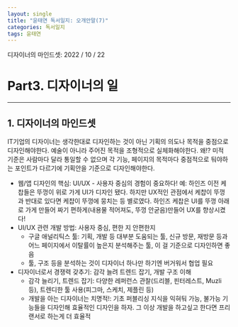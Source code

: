 ```yaml
---
layout: single
title: "윤태연 독서일지: 오개안말(7)"
categories: 독서일지
tags: 윤태연
---
```


디자이너의 마인드셋: 2022 / 10 / 22

# Part3. 디자이너의 일

---

## 1. 디자이너의 마인드셋

IT기업의 디자이너는 생각한대로 디자인하는 것이 아닌 기획의 의도나 목적을 중점으로 디자인해야한다. 예술이 아니라 주어진 목적을 조형적으로 실체화해야한다. 왜!? 미적 기준은 사람마다 달라 통일할 수 없으며 각 기능, 페이지의 목적마다 중점적으로 둬야하는 포인트가 다르기에 기획안을 기준으로 디자인해야한다.

- 웹/앱 디자인의 핵심: UI/UX - 사용자 중심의 경험이 중요하다!
  예: 하인즈 이전 케찹들은 뚜껑이 위로 가게 UI가 디자인 됐다. 하지만 UX적인 관점에서 케챱이 뚜껑과 반대로 있다면 케챱이 뚜껑에 뭉치는 등 별로였다. 하인즈 케찹은 UI를 뚜껑 아래로 가게 만들어 짜기 편하게(내용물 적어져도, 뚜껑 안굳음)만들어 UX를 향상시켰다!
- UI/UX 관련 개발 방법: 사용자 중심, 편한 지 안편한지
  - 구글 애널리틱스 툴: 기획, 개발 등 대부분 도움되는 툴, 신규 방문, 재방문 등과 어느 페이지에서 이탈률이 높은지 분석해주는 툴, 이 걸 기준으로 디자인하면 좋음
  - 툴, 구조 등을 분석하는 것이 디자이너 하나만 하기엔 버거워서 협업 필요
- 디자이너로서 경쟁력 갖추기: 감각 늘려 트렌드 잡기, 개발 구조 이해
  - 감각 늘리기, 트렌드 잡기: 다양한 레퍼런스 관찰(드리블, 핀터레스트, Muzli 등), 트렌디한 툴 사용(피그마, 스케치, 제플린 등)
  - 개발을 아는 디자이너는 치명적!: 기초 퍼블리싱 지식을 익혀둬 가능, 불가능 기능들을 디자인해 효율적인 디자인을 하자. 그 이상 개발을 하고싶고 한다면 프리랜서로 하는게 더 효율적

